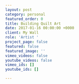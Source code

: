```yaml
---
layout: post
category: personal
featured_order: 0
title: Building Quilt Art
date: 2017-01-16 00:00:00 +0000
client: My Wall
role: 'Artist '
project_page: false
featured: false
featured_image: ''
vimeo_videos: false
youtube_videos: false
vimeo_ids: []
youtube_ids: []

---
```

